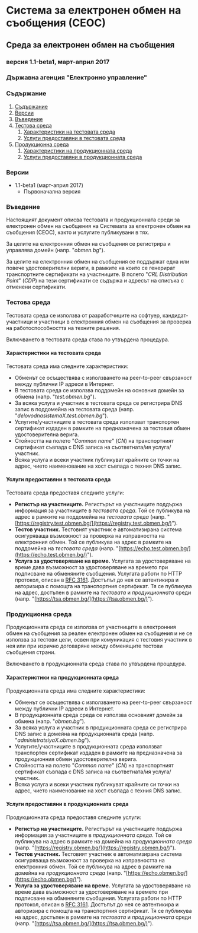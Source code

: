 # Система за електронен обмен на съобщения (СЕОС)

## Среда за електронен обмен на съобщения

### версия 1.1-beta1, март-април 2017

### Държавна агенция "Електронно управление"

### Съдържание

1. [Съдържание](#съдържание)
2. [Версии](#версии)
3. [Въведение](#въведение)
4. [Тестова среда](#тестова-среда)
	1. [Характеристики на тестовата среда](#характеристики-на-тестовата-среда)
	2. [Услуги предоставяни в тестовата среда](#услуги-предоставяни-в-тестовата-среда)
5. [Продукционна среда](#продукционна-среда)
	1. [Характеристики на продукционната среда](#характеристики-на-продукционната-среда)
	2. [Услуги предоставяни в продукционната среда](#услуги-предоставяни-в-продукционната-среда)

### Версии

* 1.1-beta1 (март-април 2017)
	* Първоначална версия

### Въведение

Настоящият документ описва тестовата и продукционната среди за електронен обмен на съобщения на Системата за електронен обмен на съобщения
(СЕОС), както и услугите публикувани в тях.

За целите на електронния обмен на съобщения се регистрира и управлява домейн (напр. "*obmen.bg*").

За целите на електронния обмен на съобщения се поддържат една или повече удостоверителни вериги, в рамките на които се генерират
транспортните сертификати на участниците. В полето "*CRL Distribution Point*" (*CDP*) на тези сертификати се съдържа и адресът на списъка с
отменени сертификати.

### Тестова среда

Тестовата среда се използва от разработчиците на софтуер, кандидат-участници и участници в електронния обмен на съобщения за проверка на
работоспособността на техните решения.

Включването в тестовата среда става по утвърдена процедура.

#### Характеристики на тестовата среда

Тестовата среда има следните характеристики:

* Обменът се осъществява с използването на peer-to-peer свързаност между публични IP адреси в Интернет.
* В тестовата среда се използва поддомейн на основния домейн за обмена (напр. "*test.obmen.bg*").
* За всяка услуга и участник в тестовата среда се регистрира DNS запис в поддомейна на тестовата среда (напр.
  "*delovodnasistemaX.test.obmen.bg*").
* Услугите/участниците в тестовата среда използват транспортен сертификат издаден в рамките на предназначена за тестовия обмен
  удостоверителна верига.
* Стойността на полето "*Common name*" (*CN*) на транспортният сертификат съвпада с DNS записа на съответната/ия услуга/участник.
* Всяка услуга и всеки участник публикуват крайните си точки на адрес, чието наименование на хост съвпада с техния DNS запис.

#### Услуги предоставяни в тестовата среда

Тестовата среда предоставя следните услуги:

* **Регистър на участниците.** Регистърът на участниците поддържа информация за участниците в *тестовата среда*. Той се публикува на адрес
  в рамките на поддомейна на *тестовата среда* (напр. "[https://registry.test.obmen.bg/](https://registry.test.obmen.bg/)").
* **Тестов участник.** Тестовият участник е автоматизирана система осигуряваща възможност за проверка на изправността на електронния обмен.
  Той се публикува на адрес в рамките на поддомейна на *тестовата среда* (напр.
  "[https://echo.test.obmen.bg/](https://echo.test.obmen.bg/)").
* **Услуга за удостоверяване на време.** Услугата за удостоверяване на време дава възможност за удостоверяване на времето при подписване
  на обменяните съобщения. Услугата работи по HTTP протокол, описан в [RFC 3161](https://www.ietf.org/rfc/rfc3161.txt). Достъпът до нея се автентикира и авторизира с помощта на транспортния сертификат. Тя се публикува на адрес, достъпен в
  рамките на *тестовата* и *продукционната* среди (напр. "[https://tsa.obmen.bg/](https://tsa.obmen.bg/)").

### Продукционна среда

Продукционната среда се използва от участниците в електронния обмен на съобщения за реален електронен обмен на съобщения и не се използва за
тестови цели, освен при комуникация с тестовия участник в нея или при изрично договаряне между обменящите тестови съобщения страни.

Включването в продукционната среда става по утвърдена процедура.

#### Характеристики на продукционната среда

Продукционната среда има следните характеристики:

* Обменът се осъществява с използването на peer-to-peer свързаност между публични IP адреси в Интернет.
* В продукционната среда среда се използва основният домейн за обмена (напр. "*obmen.bg*").
* За всяка услуга и участник в продукционната среда се регистрира DNS запис в домейна на продукционната среда (напр.
  "*administratsiyaX.obmen.bg*").
* Услугите/участниците в продукционната среда използват транспортен сертификат издаден в рамките на предназначена за продукционния обмен
  удостоверителна верига.
* Стойността на полето "*Common name*" (*CN*) на транспортният сертификат съвпада с DNS записа на съответната/ия услуга/участник.
* Всяка услуга и всеки участник публикуват крайните си точки на адрес, чието наименование на хост съвпада с техния DNS запис.

#### Услуги предоставяни в продукционната среда

Продукционната среда предоставя следните услуги:

* **Регистър на участниците.** Регистърът на участниците поддържа информация за участниците в *продукционната среда*. Той се публикува на
  адрес в рамките на домейна на *продукционната среда* (напр. "[https://registry.obmen.bg/](https://registry.obmen.bg/)").
* **Тестов участник.** Тестовият участник е автоматизирана система осигуряваща възможност за проверка на изправността на електронния обмен.
  Той се публикува на адрес в рамките на домейна на *продукционната среда* (напр. "[https://echo.obmen.bg/](https://echo.obmen.bg/)").
* **Услуга за удостоверяване на време.** Услугата за удостоверяване на време дава възможност за удостоверяване на времето при подписване
  на обменяните съобщения. Услугата работи по HTTP протокол, описан в [RFC 3161](https://www.ietf.org/rfc/rfc3161.txt). Достъпът до нея се автентикира и авторизира с помощта на транспортния сертификат. Тя се публикува на адрес, достъпен в
  рамките на *тестовата* и *продукционната* среди (напр. "[https://tsa.obmen.bg/](https://tsa.obmen.bg/)").
